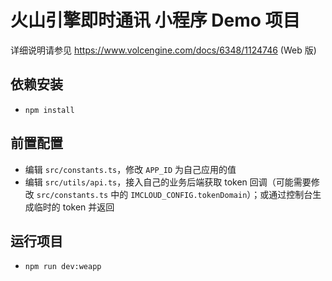 # 火山引擎即时通讯 小程序 Demo 项目

详细说明请参见 https://www.volcengine.com/docs/6348/1124746 (Web 版)

## 依赖安装
- `npm install`

## 前置配置
- 编辑 `src/constants.ts`，修改 `APP_ID` 为自己应用的值
- 编辑 `src/utils/api.ts`，接入自己的业务后端获取 token 回调（可能需要修改 `src/constants.ts` 中的 `IMCLOUD_CONFIG.tokenDomain`）；或通过控制台生成临时的 token 并返回

## 运行项目
- `npm run dev:weapp`
